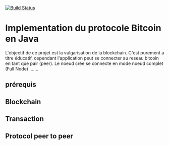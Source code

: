 [![Build Status](https://travis-ci.org/daloji/blockchain.svg?branch=master)](https://travis-ci.org/daloji/blockchain)


# Implementation du protocole Bitcoin en Java

L'objectif de ce projet est la vulgarisation de la blockchain. C'est purement a titre éducatif, cependant l'application peut se connecter au reseau bitcoin en tant que pair (peer).
Le noeud crée se connecte en mode noeud complet (Full Node) .......

## prérequis
 
## Blockchain 

## Transaction

## Protocol peer to peer
